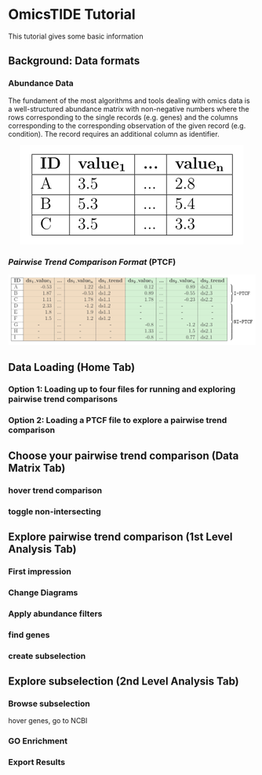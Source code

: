 # OmicsTIDE Tutorial
This tutorial gives some basic information

## Background: Data formats

### Abundance Data
The fundament of the most algorithms and tools dealing with omics data is a well-structured abundance matrix with non-negative numbers where the rows corresponding to the single records (e.g. genes) and the columns corresponding to the corresponding observation of the given record (e.g. condition). The record requires an additional column as identifier. 
<p align="center">
  <img src="qnorm-log2.png" />
</p>


### ***P**airwise **T**rend **C**omparison **F**ormat* (PTCF)
<p align="center">
  <img src="ptcf.png" />
</p>



## Data Loading (Home Tab)

### Option 1: Loading up to four files for running and exploring pairwise trend comparisons

### Option 2: Loading a PTCF file to explore a pairwise trend comparison


## Choose your pairwise trend comparison (Data Matrix Tab)

### hover trend comparison

### toggle non-intersecting




## Explore pairwise trend comparison (1st Level Analysis Tab)

### First impression

### Change Diagrams

### Apply abundance filters

### find genes

### create subselection




## Explore subselection (2nd Level Analysis Tab)

### Browse subselection
hover genes, go to NCBI

### GO Enrichment

### Export Results


